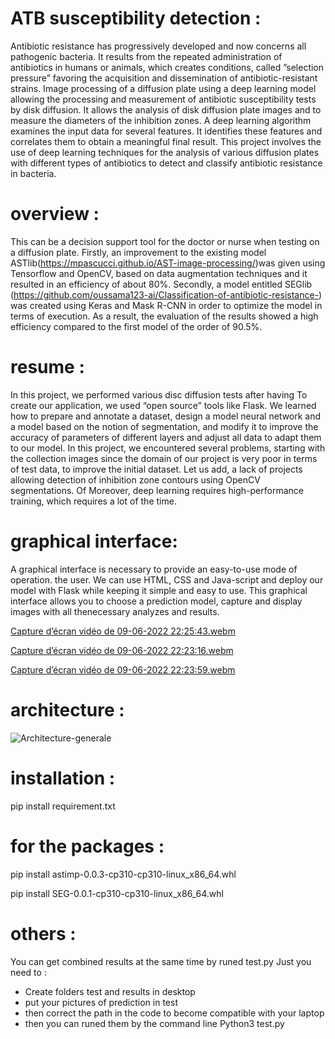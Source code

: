 # ATB susceptibility detection :

Antibiotic resistance has progressively developed and now concerns all pathogenic
bacteria. It results from the repeated administration of antibiotics in humans or animals,
which creates conditions, called ”selection pressure” favoring the acquisition and dissemination of antibiotic-resistant strains.
Image processing of a diffusion plate using a deep learning model allowing the processing
and measurement of antibiotic susceptibility tests by disk diffusion. It allows the analysis
of disk diffusion plate images and to measure the diameters of the inhibition zones. A
deep learning algorithm examines the input data for several features.
It identifies these features and correlates them to obtain a meaningful final result. This
project involves the use of deep learning techniques for the analysis of various diffusion
plates with different types of antibiotics to detect and classify antibiotic resistance in
bacteria.

# overview :

This can be a decision support tool for the doctor or nurse when testing on a diffusion
plate. Firstly, an improvement to the existing model ASTlib(https://mpascucci.github.io/AST-image-processing/)was given using Tensorflow
and OpenCV, based on data augmentation techniques and it resulted in
an efficiency of about 80%. Secondly, a model entitled SEGlib (https://github.com/oussama123-ai/Classification-of-antibiotic-resistance-) was created using Keras
and Mask R-CNN in order to optimize the model in terms of execution. As a result, the
evaluation of the results showed a high efficiency compared to the first model of the order
of 90.5%.

# resume :

In this project, we performed various disc diffusion tests after having
To create our application, we used “open source” tools like Flask. We
learned how to prepare and annotate a dataset, design a model
neural network and a model based on the notion of segmentation, and modify it to
improve the accuracy of parameters of different layers and adjust all data
to adapt them to our model.
In this project, we encountered several problems, starting with the collection
images since the domain of our project is very poor in terms of test data,
to improve the initial dataset. Let us add, a lack of projects allowing
detection of inhibition zone contours using OpenCV segmentations. Of
Moreover, deep learning requires high-performance training, which requires
a lot of the time.

# graphical interface:

A graphical interface is necessary to provide an easy-to-use mode of operation.
the user. We can use HTML, CSS and Java-script and deploy our model
with Flask while keeping it simple and easy to use. This graphical interface
allows you to choose a prediction model, capture and display images with all thenecessary analyzes and results.

[Capture d’écran vidéo de 09-06-2022 22:25:43.webm](https://user-images.githubusercontent.com/83811606/182249823-1d2ed317-2dc9-4c10-aa60-4a5dc501cd04.webm)

[Capture d’écran vidéo de 09-06-2022 22:23:16.webm](https://user-images.githubusercontent.com/83811606/182249778-aaa11745-52aa-425b-98d8-1f5b67d98e42.webm)

[Capture d’écran vidéo de 09-06-2022 22:23:59.webm](https://user-images.githubusercontent.com/83811606/182249803-a9d2a48f-dd1b-4abb-bdb6-11fb025bc33f.webm)

# architecture :
![Architecture-generale](https://user-images.githubusercontent.com/83811606/182250528-01caa1ac-59df-464f-b3ae-3582e27f2bcc.png)

# installation :

pip install requirement.txt
# for the packages :
pip install astimp-0.0.3-cp310-cp310-linux_x86_64.whl           

pip install SEG-0.0.1-cp310-cp310-linux_x86_64.whl

# others :

You can get combined results at the same time by runed test.py
Just you need to :
* Create folders test and results in desktop
* put your pictures of prediction in test
* then correct the path in the code to become compatible with your laptop
* then you can runed them by the command line
 Python3 test.py
